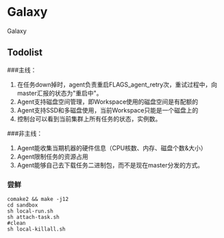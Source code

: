 # Galaxy
Galaxy

## Todolist
###主线：
1. 在任务down掉时，agent负责重启FLAGS_agent_retry次，重试过程中，向master汇报的状态为"重启中"。
2. Agent支持磁盘空间管理，即Workspace使用的磁盘空间是有配额的
3. Agent支持SSD和多磁盘使用，当前Workspace只能是一个磁盘上的
4. 控制台可以看到当前集群上所有任务的状态，实例数。


###非主线：
1. Agent能收集当期机器的硬件信息（CPU核数、内存、磁盘个数&大小）
2. Agent限制任务的资源占用
3. Agent能够自己去下载任务二进制包，而不是现在master分发的方式。

### 尝鲜
```
comake2 && make -j12
cd sandbox
sh local-run.sh
sh attach-task.sh
#clean
sh local-killall.sh
```
